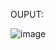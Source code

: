 OUPUT:

![image](https://user-images.githubusercontent.com/61196311/160556069-a5b3eeac-4120-47fd-940f-93f7d8fdafcb.png)
